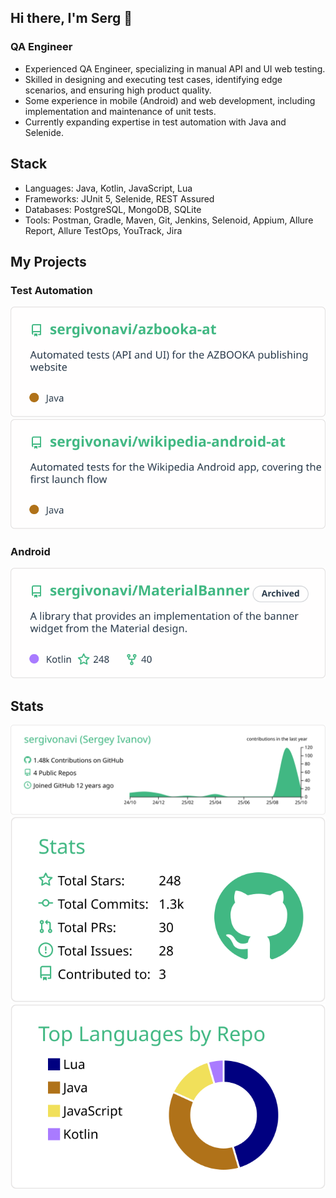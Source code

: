 ## Hi there, I'm Serg :wave:

### QA Engineer

* Experienced QA Engineer, specializing in manual API and UI web testing.
* Skilled in designing and executing test cases, identifying edge scenarios, and ensuring high product quality.
* Some experience in mobile (Android) and web development, including implementation and maintenance of unit tests.
* Currently expanding expertise in test automation with Java and Selenide.

## Stack

* Languages: Java, Kotlin, JavaScript, Lua
* Frameworks: JUnit 5, Selenide, REST Assured
* Databases: PostgreSQL, MongoDB, SQLite
* Tools: Postman, Gradle, Maven, Git, Jenkins, Selenoid, Appium, Allure Report, Allure TestOps, YouTrack, Jira

## My Projects

### Test Automation

<a href="https://github.com/sergivonavi/azbooka-at" title="azbooka-at">
  <picture>
    <source
      srcset="https://raw.githubusercontent.com/sergivonavi/sergivonavi/refs/heads/readme-stats/repo-azbooka-at-dark.svg"
      media="(prefers-color-scheme: dark)"
    />
    <source
      srcset="https://raw.githubusercontent.com/sergivonavi/sergivonavi/refs/heads/readme-stats/repo-azbooka-at-light.svg"
      media="(prefers-color-scheme: light), (prefers-color-scheme: no-preference)"
    />
    <img src="https://raw.githubusercontent.com/sergivonavi/sergivonavi/refs/heads/readme-stats/repo-azbooka-at-light.svg" alt="azbooka-at" />
  </picture>
</a>
<a href="https://github.com/sergivonavi/wikipedia-android-at" title="wikipedia-android-at">
  <picture>
    <source
      srcset="https://raw.githubusercontent.com/sergivonavi/sergivonavi/refs/heads/readme-stats/repo-wikipedia-android-at-dark.svg"
      media="(prefers-color-scheme: dark)"
    />
    <source
      srcset="https://raw.githubusercontent.com/sergivonavi/sergivonavi/refs/heads/readme-stats/repo-wikipedia-android-at-light.svg"
      media="(prefers-color-scheme: light), (prefers-color-scheme: no-preference)"
    />
    <img src="https://raw.githubusercontent.com/sergivonavi/sergivonavi/refs/heads/readme-stats/repo-wikipedia-android-at-light.svg" alt="wikipedia-android-at" />
  </picture>
</a>

### Android

<a href="https://github.com/sergivonavi/MaterialBanner" title="MaterialBanner">
  <picture>
    <source
      srcset="https://raw.githubusercontent.com/sergivonavi/sergivonavi/refs/heads/readme-stats/repo-material-banner-dark.svg"
      media="(prefers-color-scheme: dark)"
    />
    <source
      srcset="https://raw.githubusercontent.com/sergivonavi/sergivonavi/refs/heads/readme-stats/repo-material-banner-light.svg"
      media="(prefers-color-scheme: light), (prefers-color-scheme: no-preference)"
    />
    <img src="https://raw.githubusercontent.com/sergivonavi/sergivonavi/refs/heads/readme-stats/repo-material-banner-light.svg" alt="MaterialBanner" />
  </picture>
</a>

## Stats

<picture>
  <source
    srcset="https://raw.githubusercontent.com/sergivonavi/sergivonavi/refs/heads/master/profile-summary-card-output/react/0-profile-details.svg"
    media="(prefers-color-scheme: dark)"
  />
  <source
    srcset="https://raw.githubusercontent.com/sergivonavi/sergivonavi/refs/heads/master/profile-summary-card-output/vue/0-profile-details.svg"
    media="(prefers-color-scheme: light), (prefers-color-scheme: no-preference)"
  />
  <img src="https://raw.githubusercontent.com/sergivonavi/sergivonavi/refs/heads/master/profile-summary-card-output/vue/0-profile-details.svg" />
</picture>


<picture>
  <source
    srcset="https://raw.githubusercontent.com/sergivonavi/sergivonavi/refs/heads/master/profile-summary-card-output/react/3-stats.svg"
    media="(prefers-color-scheme: dark)"
  />
  <source
    srcset="https://raw.githubusercontent.com/sergivonavi/sergivonavi/refs/heads/master/profile-summary-card-output/vue/3-stats.svg"
    media="(prefers-color-scheme: light), (prefers-color-scheme: no-preference)"
  />
  <img src="https://raw.githubusercontent.com/sergivonavi/sergivonavi/refs/heads/master/profile-summary-card-output/vue/3-stats.svg" />
</picture>


<picture>
  <source
    srcset="https://raw.githubusercontent.com/sergivonavi/sergivonavi/refs/heads/master/profile-summary-card-output/react/1-repos-per-language.svg"
    media="(prefers-color-scheme: dark)"
  />
  <source
    srcset="https://raw.githubusercontent.com/sergivonavi/sergivonavi/refs/heads/master/profile-summary-card-output/vue/1-repos-per-language.svg"
    media="(prefers-color-scheme: light), (prefers-color-scheme: no-preference)"
  />
  <img src="https://raw.githubusercontent.com/sergivonavi/sergivonavi/refs/heads/master/profile-summary-card-output/vue/1-repos-per-language.svg" />
</picture>
